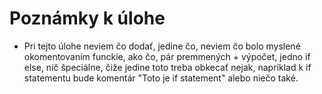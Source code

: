 # Poznámky k úlohe
- Pri tejto úlohe neviem čo dodať, jedine čo, neviem čo bolo myslené okomentovaním funckie, ako čo, pár premmených + výpočet, jedno if else, nič špeciálne, čiže jedine toto treba obkecať nejak, napríklad k if statementu bude komentár "Toto je if statement" alebo niečo také.